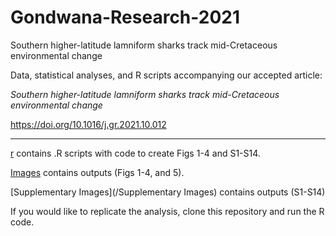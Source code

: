 # Gondwana-Research-2021
Southern higher-latitude lamniform sharks track mid-Cretaceous environmental change

Data, statistical analyses, and R scripts accompanying our accepted article:

*Southern higher-latitude lamniform sharks track mid-Cretaceous environmental change*

https://doi.org/10.1016/j.gr.2021.10.012

---------------------------------------------------------------------------------------

[r](/r) contains .R scripts with code to create Figs 1-4 and S1-S14. 

[Images](/Images) contains outputs (Figs 1-4, and 5).

[Supplementary Images](/Supplementary Images) contains outputs (S1-S14)

If you would like to replicate the analysis, clone this repository and run the R code.
